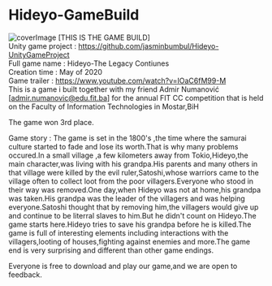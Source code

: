 # Hideyo-GameBuild
![coverImage](https://github.com/jasminbumbul/Hideyo-UnityGameProject/blob/master/Hideyo%20-%20The%20Legacy%20Continues/Assets/Textures/CoverImage.png)
[THIS IS THE GAME BUILD]  
Unity game project : https://github.com/jasminbumbul/Hideyo-UnityGameProject  
Full game name : Hideyo-The Legacy Contiunes  
Creation time : May of 2020  
Game trailer : https://www.youtube.com/watch?v=IOaC6fM99-M  
This is a game i built together with my friend Admir Numanović [admir.numanovic@edu.fit.ba] for the annual FIT CC competition that is held on the Faculty of Information Technologies in Mostar,BiH  

The game won 3rd place.  

Game story : The game is set in the 1800's ,the time where the samurai culture started to fade and lose its worth.That is why many problems occured.In a small village ,a few kilometers away from Tokio,Hideyo,the main character,was living with his grandpa.His parents and many others in that village were killed by the evil ruler,Satoshi,whose warriors came to the village often to collect loot from the poor villagers.Everyone who stood in their way was removed.One day,when Hideyo was not at home,his grandpa was taken.His grandpa was the leader of the villagers and was helping everyone.Satoshi thought that by removing him,the villagers would give up and continue to be literral slaves to him.But he didn't count on Hideyo.The game starts here.Hideyo tries to save his grandpa before he is killed.The game is full of interesting elements including interactions with the villagers,looting of houses,fighting against enemies and more.The game end is very surprising and different than other game endings.  

Everyone is free to download and play our game,and we are open to feedback.  
